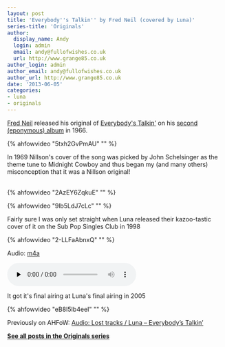 ```yaml
---
layout: post
title: 'Everybody''s Talkin'' by Fred Neil (covered by Luna)'
series-title: 'Originals'
author:
  display_name: Andy
  login: admin
  email: andy@fullofwishes.co.uk
  url: http://www.grange85.co.uk
author_login: admin
author_email: andy@fullofwishes.co.uk
author_url: http://www.grange85.co.uk
date: '2013-06-05'
categories:
- luna
- originals
---
```

<p><a href="http://en.wikipedia.org/wiki/Fred_Neil">Fred Neil</a> released his original of <a href="http://en.wikipedia.org/wiki/Everybody%27s_Talkin%27">Everybody's Talkin'</a> on his <a href="http://en.wikipedia.org/wiki/Fred_Neil_%28album%29">second (eponymous) album</a> in 1966.<br />
</p>
{% ahfowvideo "5txh2GvPmAU" "" %}
<p>In 1969 Nillson's cover of the song was picked by John Schelsinger as the theme tune to Midnight Cowboy and thus began my (and many others) misconception that it was a Nillson original!<br />
<a id="more"></a><a id="more-4206"></a><br />

{% ahfowvideo "2AzEY6ZqkuE" "" %}

</p>
{% ahfowvideo "9lb5LdJ7cLc" "" %}
<p>Fairly sure I was only set straight when Luna released their kazoo-tastic cover of it on the Sub Pop Singles Club in 1998<br />
</p>
{% ahfowvideo "2-LLFaAbnxQ" "" %}

<div class="well"><p class="audio">Audio: <a href="https://media.fullofwishes.co.uk/02-luna/audio/04_Luna_Everybody-s-Talkin---live-.m4a">m4a</a></p><audio controls="controls" preload="none" src="https://media.fullofwishes.co.uk/02-luna/audio/04_Luna_Everybody-s-Talkin---live-.m4a"></audio></div>

<p>It got it's final airing at Luna's final airing in 2005<br />
</p>
{% ahfowvideo "eB8I5Ib4eeI" "" %}
<p>Previously on AHFoW: <a href="/2012/11/09/audio-lost-tracks-luna-everybodys-talkin/" title="Audio: Lost tracks / Luna – Everybody’s Talkin’">Audio: Lost tracks / Luna – Everybody’s Talkin’</a></p>
<p><strong><a href="/category/originals/" title="List: Originals">See all posts in the Originals series</a></strong></p>
